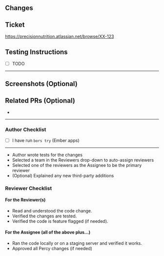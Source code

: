 ## Changes
<!--Describe what changes you added and why.-->



## Ticket
<!--Add the link to the Jira ticket.-->

https://precisionnutrition.atlassian.net/browse/XX-123

## Testing Instructions
<!--Add some notes on how to review and test the changes.-->

- [ ] TODO

---

## Screenshots (Optional)



## Related PRs (Optional)

- 

---

### Author Checklist
<!--Your responsibilities as the Author-->

- [ ] I have run `bors try` (Ember apps)

---

- Author wrote tests for the changes
- Selected a team in the Reviewers drop-down to auto-assign reviewers
- Selected one of the reviewers as the Assignee to be the primary reviewer
- (Optional) Explained any new third-party additions

### Reviewer Checklist
<!--Your responsibilities as a Reviewer and/or the Assignee-->

#### For the Reviewer(s)

- Read and understood the code change.
- Verified the changes are tested.
- Verified the code is feature flagged (if needed).

#### For the Assignee (all of the above plus...)

- Ran the code locally or on a staging server and verified it works.
- Approved all Percy changes (if needed)
